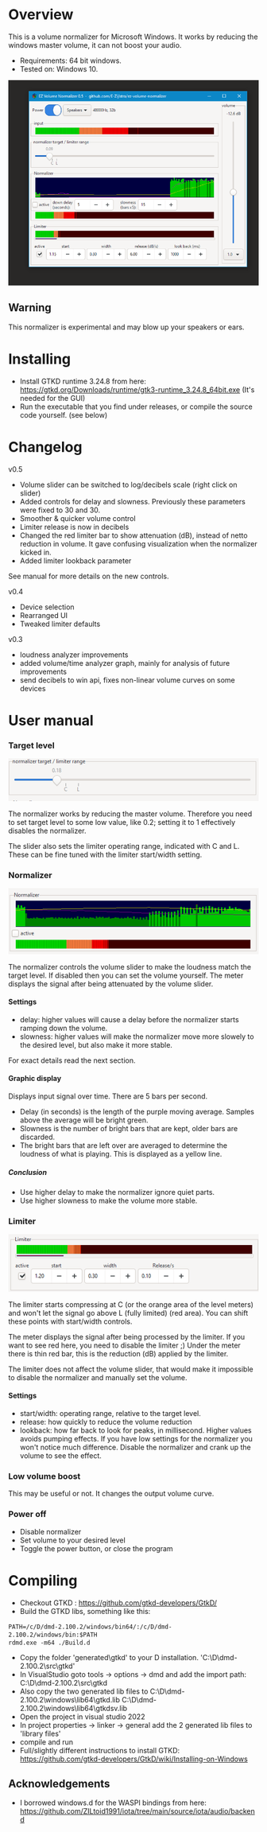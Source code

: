 
# Overview
This is a volume normalizer for Microsoft Windows.
It works by reducing the windows master volume, it can not boost your audio.
- Requirements: 64 bit windows.
- Tested on: Windows 10.

![controls](doc/controls.png)

## Warning
This normalizer is experimental and may blow up your speakers or ears.


# Installing
- Install GTKD runtime 3.24.8 from here: https://gtkd.org/Downloads/runtime/gtk3-runtime_3.24.8_64bit.exe
  (It's needed for the GUI)
- Run the executable that you find under releases, or compile the source code yourself. (see below)

# Changelog
v0.5
 - Volume slider can be switched to log/decibels scale (right click on slider)
 - Added controls for delay and slowness. Previously these parameters were fixed to 30 and 30.
 - Smoother & quicker volume control
 - Limiter release is now in decibels
 - Changed the red limiter bar to show attenuation (dB), instead of netto reduction in volume. It gave confusing visualization when the normalizer kicked in.
 - Added limiter lookback parameter

 See manual for more details on the new controls.


v0.4
 - Device selection
 - Rearranged UI
 - Tweaked limiter defaults

v0.3
- loudness analyzer improvements
- added volume/time analyzer graph, mainly for analysis of future improvements
- send decibels to win api, fixes non-linear volume curves on some devices

# User manual

### Target level
![controls](doc/target.png)

The normalizer works by reducing the master volume.
Therefore you need to set target level to some low value, like 0.2; setting it to 1 effectively disables the normalizer.

The slider also sets the limiter operating range, indicated with C and L.
These can be fine tuned with the limiter start/width setting.

### Normalizer
![controls](doc/normalizer.png)

The normalizer controls the volume slider to make the loudness match the target level.
If disabled then you can set the volume yourself.
The meter displays the signal after being attenuated by the volume slider.

#### Settings
 - delay: higher values will cause a delay before the normalizer starts ramping down the volume.
 - slowness: higher values will make the normalizer move more slowely to the desired level, but also make it more stable.

For exact details read the next section.

#### Graphic display
Displays input signal over time. There are 5 bars per second.
- Delay (in seconds) is the length of the purple moving average. Samples above the average will be bright green.
- Slowness is the number of bright bars that are kept, older bars are discarded.
- The bright bars that are left over are averaged to determine the loudness of what is playing. This is displayed as a yellow line.

##### Conclusion
- Use higher delay to make the normalizer ignore quiet parts.
- Use higher slowness to make the volume more stable.


### Limiter
![controls](doc/limiter.png)

The limiter starts compressing at C (or the orange area of the level meters) and won't let the signal go above L (fully limited) (red area). You can shift these points with start/width controls.

The meter displays the signal after being processed by the limiter.
If you want to see red here, you need to disable the limiter ;)
Under the meter there is thin red bar, this is the reduction (dB) applied by the limiter.

The limiter does not affect the volume slider, that would make it impossible to disable the normalizer and manually set the volume.

#### Settings
- start/width: operating range, relative to the target level.
- release: how quickly to reduce the volume reduction
- lookback: how far back to look for peaks, in millisecond. Higher values avoids pumping effects.
  If you have low settings for the normalizer you won't notice much difference. Disable the normalizer and crank up the volume to see the effect.


### Low volume boost
This may be useful or not. It changes the output volume curve.

### Power off
- Disable normalizer
- Set volume to your desired level
- Toggle the power button, or close the program



# Compiling
- Checkout GTKD : https://github.com/gtkd-developers/GtkD/
- Build the GTKD libs, something like this:
```
PATH=/c/D/dmd-2.100.2/windows/bin64/:/c/D/dmd-2.100.2/windows/bin:$PATH
rdmd.exe -m64 ./Build.d
```
- Copy the folder 'generated\gtkd' to your D installation. 'C:\D\dmd-2.100.2\src\gtkd'
- In VisualStudio goto tools -> options -> dmd and add the import path: C:\D\dmd-2.100.2\src\gtkd
- Also copy the two generated lib files to C:\D\dmd-2.100.2\windows\lib64\gtkd.lib C:\D\dmd-2.100.2\windows\lib64\gtkdsv.lib
- Open the project in visual studio 2022
- In project properties -> linker -> general add the 2 generated lib files to 'library files'
- compile and run
- Full/slightly different instructions to install GTKD: https://github.com/gtkd-developers/GtkD/wiki/Installing-on-Windows

## Acknowledgements
- I borrowed windows.d for the WASPI bindings from here: https://github.com/ZILtoid1991/iota/tree/main/source/iota/audio/backend

